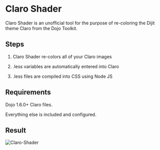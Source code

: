 # Claro Shader

Claro Shader is an unofficial tool for the purpose of re-coloring the Dijit theme Claro from the Dojo Toolkit.

## Steps

1. Claro Shader re-colors all of your Claro images

2. .less variables are automatically entered into Claro

3. .less files are compiled into CSS using Node JS

## Requirements

Dojo 1.6.0+ Claro files.

Everything else is included and configured.

## Result

![Claro-Shader](https://github.com/noxryan/Claro-Shader/raw/master/Claro-Shader/result.png)